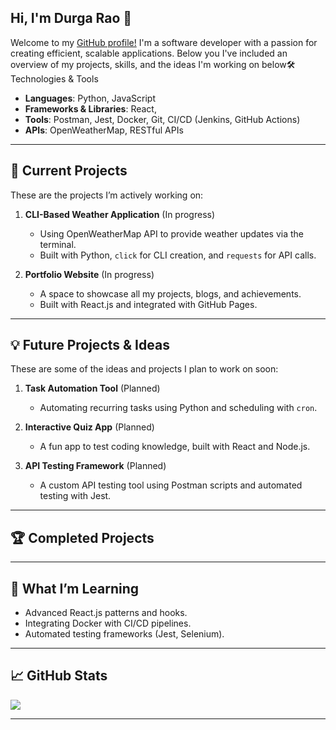 ## Hi, I'm Durga Rao 👋

<!--
**durgarao-dev/durgarao-dev** is a ✨ _special_ ✨ repository because its `README.md` (this file) appears on your GitHub profile.

Here are some ideas to get you started:

- 🔭 I’m currently working on ...
- 🌱 I’m currently learning ...
- 👯 I’m looking to collaborate on ...
- 🤔 I’m looking for help with ...
- 💬 Ask me about ...
- 📫 How to reach me: ...
- 😄 Pronouns: ...
- ⚡ Fun fact: ...
-->
Welcome to my [GitHub profile!](https://github.com/durgarao-dev/durgarao-dev/) I'm a software developer with a passion for creating efficient, scalable applications. Below you I've included an overview of my projects, skills, and the ideas I'm working on below🛠️ Technologies & Tools

- **Languages**: Python, JavaScript
- **Frameworks & Libraries**: React,
- **Tools**: Postman, Jest, Docker, Git, CI/CD (Jenkins, GitHub Actions)
- **APIs**: OpenWeatherMap, RESTful APIs

---

## 📂 Current Projects

These are the projects I’m actively working on:

1. **CLI-Based Weather Application** (In progress)
   - Using OpenWeatherMap API to provide weather updates via the terminal.
   - Built with Python, `click` for CLI creation, and `requests` for API calls.
   
2. **Portfolio Website** (In progress)
   - A space to showcase all my projects, blogs, and achievements.
   - Built with React.js and integrated with GitHub Pages.

---

## 💡 Future Projects & Ideas

These are some of the ideas and projects I plan to work on soon:

1. **Task Automation Tool** (Planned)
   - Automating recurring tasks using Python and scheduling with `cron`.
   
2. **Interactive Quiz App** (Planned)
   - A fun app to test coding knowledge, built with React and Node.js.
   
3. **API Testing Framework** (Planned)
   - A custom API testing tool using Postman scripts and automated testing with Jest.

---

## 🏆 Completed Projects


---

## 🌱 What I’m Learning

- Advanced React.js patterns and hooks.
- Integrating Docker with CI/CD pipelines.
- Automated testing frameworks (Jest, Selenium).

---

## 📈 GitHub Stats

<picture>
  <img src="https://github-readme-stats.vercel.app/api/top-langs/?username=durgarao-dev&layout=compact&theme=radical" />

</picture>


</picture>

---
